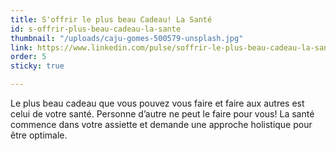 ```yaml
---
title: S'offrir le plus beau Cadeau! La Santé
id: s-offrir-plus-beau-cadeau-la-sante
thumbnail: "/uploads/caju-gomes-500579-unsplash.jpg"
link: https://www.linkedin.com/pulse/soffrir-le-plus-beau-cadeau-la-sant%C3%A9-nancy-bilodeau-mba/
order: 5
sticky: true

---
```

Le plus beau cadeau que vous pouvez vous faire et faire aux autres est celui de votre santé. Personne d’autre ne peut le faire pour vous! La santé commence dans votre assiette et demande une approche holistique pour être optimale.
